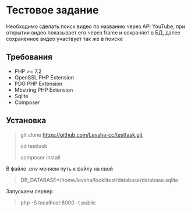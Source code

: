 # Тестовое задание

Необходимо сделать поиск видео по названию через API YouTube, при открытии видео показывает его через frame и сохраняет в БД, далее сохраненное видео участвует так же в поиске

## Требования

* PHP >= 7.2
* OpenSSL PHP Extension
* PDO PHP Extension
* Mbstring PHP Extension
* Sqlite
* Composer

## Установка

> git clone https://github.com/Levsha-cc/testtask.git
>
> cd testtask
>
> composer install

В файле .env меняем путь к файлу на свой

> DB_DATABASE=/home/levsha/looklitest/database/database.sqlite

Запускаем сервер

> php -S localhost:8000 -t public
